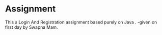 # Assignment
This a Login And Registration assignment based purely on Java . -given on first day by Swapna Mam.
